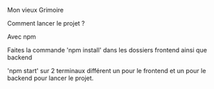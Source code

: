 Mon vieux Grimoire

Comment lancer le projet ?

Avec npm

Faites la commande 'npm install' dans les dossiers frontend ainsi que backend 

 'npm start' sur 2 terminaux différent un pour le frontend et un pour le backend pour lancer le projet.
